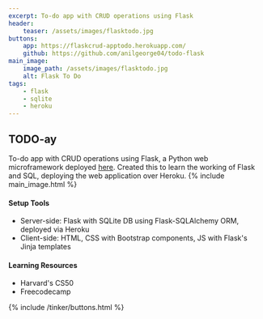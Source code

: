 ```yaml
---
excerpt: To-do app with CRUD operations using Flask
header:
    teaser: /assets/images/flasktodo.jpg
buttons:
    app: https://flaskcrud-apptodo.herokuapp.com/
    github: https://github.com/anilgeorge04/todo-flask
main_image:
    image_path: /assets/images/flasktodo.jpg
    alt: Flask To Do
tags:
    - flask
    - sqlite
    - heroku
---
```

## TODO-ay
To-do app with CRUD operations using Flask, a Python web microframework deployed [here](https://flaskcrud-apptodo.herokuapp.com/).
Created this to learn the working of Flask and SQL, deploying the web application over Heroku.
{% include main_image.html %}
#### Setup Tools
- Server-side: Flask with SQLite DB using Flask-SQLAlchemy ORM, deployed via Heroku
- Client-side: HTML, CSS with Bootstrap components, JS with Flask's Jinja templates

#### Learning Resources
- Harvard's CS50
- Freecodecamp

{% include /tinker/buttons.html %}
